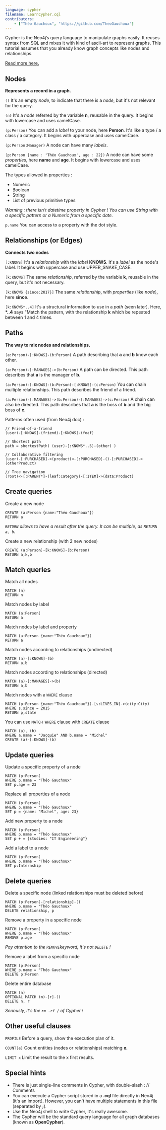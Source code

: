 ```yaml
---
language: cypher
filename: LearnCypher.cql
contributors:
    - ["Théo Gauchoux", "https://github.com/TheoGauchoux"]
---
```


Cypher is the Neo4j’s query language to manipulate graphs easily. It reuses syntax from SQL and mixes it with kind of ascii-art to represent graphs.
This tutorial assumes that you already know graph concepts like nodes and relationships.

[Read more here.](https://neo4j.com/developer/cypher-query-language/)


Nodes
---

**Represents a record in a graph.**

```()```
It's an empty *node*, to indicate that there is a *node*, but it's not relevant for the query.

```(n)```
It's a *node* referred by the variable **n**, reusable in the query. It begins with lowercase and uses camelCase.

```(p:Person)```
You can add a *label* to your node, here **Person**. It's like a type / a class / a category. It begins with uppercase and uses camelCase.

```(p:Person:Manager)```
A node can have many *labels*.

```(p:Person {name : 'Théo Gauchoux', age : 22})```
A node can have some *properties*, here **name** and **age**. It begins with lowercase and uses camelCase.

The types allowed in properties :

 - Numeric
 - Boolean
 - String
 - List of previous primitive types

*Warning : there isn't datetime property in Cypher ! You can use String with a specific pattern or a Numeric from a specific date.*

```p.name```
You can access to a property with the dot style.


Relationships (or Edges)
---

**Connects two nodes**

```[:KNOWS]```
It's a *relationship* with the *label* **KNOWS**. It's a *label* as the node's label. It begins with uppercase and use UPPER_SNAKE_CASE.

```[k:KNOWS]```
The same *relationship*, referred by the variable **k**, reusable in the query, but it's not necessary.

```[k:KNOWS {since:2017}]```
The same *relationship*, with *properties* (like *node*), here **since**.

```[k:KNOWS*..4]```
It's a structural information to use in a *path* (seen later). Here, **\*..4** says "Match the pattern, with the relationship **k** which be repeated between 1 and 4 times.


Paths
---

**The way to mix nodes and relationships.**

```(a:Person)-[:KNOWS]-(b:Person)```
A path describing that **a** and **b** know each other.

```(a:Person)-[:MANAGES]->(b:Person)```
A path can be directed. This path describes that **a** is the manager of **b**.

```(a:Person)-[:KNOWS]-(b:Person)-[:KNOWS]-(c:Person)```
You can chain multiple relationships. This path describes the friend of a friend.

```(a:Person)-[:MANAGES]->(b:Person)-[:MANAGES]->(c:Person)```
A chain can also be directed. This path describes that **a** is the boss of **b** and the big boss of **c**.

Patterns often used (from Neo4j doc) :

```
// Friend-of-a-friend
(user)-[:KNOWS]-(friend)-[:KNOWS]-(foaf)

// Shortest path
path = shortestPath( (user)-[:KNOWS*..5]-(other) )

// Collaborative filtering
(user)-[:PURCHASED]->(product)<-[:PURCHASED]-()-[:PURCHASED]->(otherProduct)

// Tree navigation
(root)<-[:PARENT*]-(leaf:Category)-[:ITEM]->(data:Product)

```


Create queries
---

Create a new node
```
CREATE (a:Person {name:"Théo Gauchoux"})
RETURN a
```
*`RETURN` allows to have a result after the query. It can be multiple, as `RETURN a, b`.*

Create a new relationship (with 2 new nodes)
```
CREATE (a:Person)-[k:KNOWS]-(b:Person)
RETURN a,k,b
```

Match queries
---

Match all nodes
```
MATCH (n)
RETURN n
```

Match nodes by label
```
MATCH (a:Person)
RETURN a
```

Match nodes by label and property
```
MATCH (a:Person {name:"Théo Gauchoux"})
RETURN a
```

Match nodes according to relationships (undirected)
```
MATCH (a)-[:KNOWS]-(b)
RETURN a,b
```

Match nodes according to relationships (directed)
```
MATCH (a)-[:MANAGES]->(b)
RETURN a,b
```

Match nodes with a `WHERE` clause
```
MATCH (p:Person {name:"Théo Gauchoux"})-[s:LIVES_IN]->(city:City)
WHERE s.since = 2015
RETURN p,state
```

You can use `MATCH WHERE` clause with `CREATE` clause
```
MATCH (a), (b)
WHERE a.name = "Jacquie" AND b.name = "Michel"
CREATE (a)-[:KNOWS]-(b)
```


Update queries
---

Update a specific property of a node
```
MATCH (p:Person)
WHERE p.name = "Théo Gauchoux"
SET p.age = 23
```

Replace all properties of a node
```
MATCH (p:Person)
WHERE p.name = "Théo Gauchoux"
SET p = {name: "Michel", age: 23}
```

Add new property to a node
```
MATCH (p:Person)
WHERE p.name = "Théo Gauchoux"
SET p + = {studies: "IT Engineering"}
```

Add a label to a node
```
MATCH (p:Person)
WHERE p.name = "Théo Gauchoux"
SET p:Internship
```


Delete queries
---

Delete a specific node (linked relationships must be deleted before)
```
MATCH (p:Person)-[relationship]-()
WHERE p.name = "Théo Gauchoux"
DELETE relationship, p
```

Remove a property in a specific node
```
MATCH (p:Person)
WHERE p.name = "Théo Gauchoux"
REMOVE p.age
```
*Pay attention to the `REMOVE`keyword, it's not `DELETE` !*

Remove a label from a specific node
```
MATCH (p:Person)
WHERE p.name = "Théo Gauchoux"
DELETE p:Person
```

Delete entire database
```
MATCH (n)
OPTIONAL MATCH (n)-[r]-()
DELETE n, r
```
*Seriously, it's the `rm -rf /` of Cypher !*


Other useful clauses
---

```PROFILE```
Before a query, show the execution plan of it.

```COUNT(e)```
Count entities (nodes or relationships) matching **e**.

```LIMIT x```
Limit the result to the x first results.


Special hints
---

- There is just single-line comments in Cypher, with double-slash : // Comments
- You can execute a Cypher script stored in a **.cql** file directly in Neo4j (it's an import). However, you can't have multiple statements in this file (separated by **;**).
- Use the Neo4j shell to write Cypher, it's really awesome.
- The Cypher will be the standard query language for all graph databases (known as **OpenCypher**).

